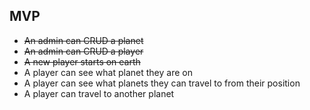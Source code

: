 ## MVP

* ~~An admin can CRUD a planet~~
* ~~An admin can CRUD a player~~
* ~~A new player starts on earth~~
* A player can see what planet they are on
* A player can see what planets they can travel to from their position
* A player can travel to another planet
